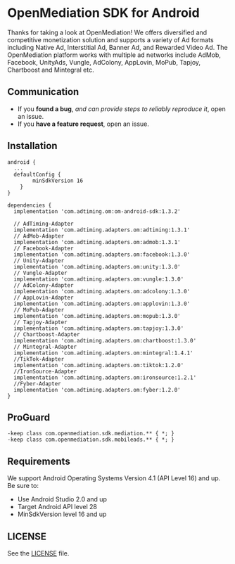 ﻿# OpenMediation SDK for Android
Thanks for taking a look at OpenMediation! We offers diversified and competitive monetization solution and supports a variety of Ad formats including Native Ad, Interstitial Ad, Banner Ad, and Rewarded Video Ad. The OpenMediation platform works with multiple ad networks include AdMob, Facebook, UnityAds, Vungle, AdColony, AppLovin, MoPub, Tapjoy, Chartboost and Mintegral etc.

## Communication

- If you **found a bug**, _and can provide steps to reliably reproduce it_, open an issue.
- If you **have a feature request**, open an issue.

## Installation

```
android {
  ...
  defaultConfig {
        minSdkVersion 16
    }
}

dependencies {
  implementation 'com.adtiming.om:om-android-sdk:1.3.2'

  // AdTiming-Adapter
  implementation 'com.adtiming.adapters.om:adtiming:1.3.1'  
  // AdMob-Adapter
  implementation 'com.adtiming.adapters.om:admob:1.3.1'
  // Facebook-Adapter
  implementation 'com.adtiming.adapters.om:facebook:1.3.0'  
  // Unity-Adapter
  implementation 'com.adtiming.adapters.om:unity:1.3.0'
  // Vungle-Adapter
  implementation 'com.adtiming.adapters.om:vungle:1.3.0'  
  // AdColony-Adapter
  implementation 'com.adtiming.adapters.om:adcolony:1.3.0'
  // AppLovin-Adapter
  implementation 'com.adtiming.adapters.om:applovin:1.3.0'  
  // MoPub-Adapter
  implementation 'com.adtiming.adapters.om:mopub:1.3.0'
  // Tapjoy-Adapter
  implementation 'com.adtiming.adapters.om:tapjoy:1.3.0'
  // Chartboost-Adapter
  implementation 'com.adtiming.adapters.om:chartboost:1.3.0'  
  // Mintegral-Adapter
  implementation 'com.adtiming.adapters.om:mintegral:1.4.1'
  //TikTok-Adapter
  implementation 'com.adtiming.adapters.om:tiktok:1.2.0'
  //IronSource-Adapter
  implementation 'com.adtiming.adapters.om:ironsource:1.2.1'
  //Fyber-Adapter
  implementation 'com.adtiming.adapters.om:fyber:1.2.0'
}
```

## ProGuard
```
-keep class com.openmediation.sdk.mediation.** { *; }
-keep class com.openmediation.sdk.mobileads.** { *; }
```

## Requirements
We support Android Operating Systems Version 4.1 (API Level 16) and up. Be sure to:

- Use Android Studio 2.0 and up
- Target Android API level 28
- MinSdkVersion level 16 and up

## LICENSE
See the [LICENSE](LICENSE) file.



